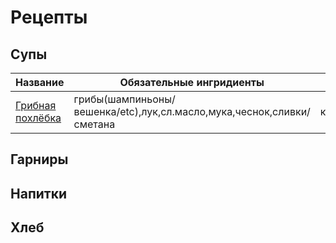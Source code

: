 # Рецепты
## Супы
| Название  | Обязательные ингридиенты  |  Время готовки | Усилия  |Калории   |
|---|---|---|---|---|
| [Грибная похлёбка](shroom_soup.md) |  грибы(шампиньоны/вешенка/etc),лук,сл.масло,мука,чеснок,сливки/сметана |  картофель,сельдерей,тимьян | 45мин-1час  |  10-15 мин |
## Гарниры
## Напитки
## Хлеб
